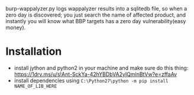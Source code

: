 burp-wappalyzer.py logs wappalyzer results into a sqlitedb file, so when a zero day is discovered; you just
search the name of affected product, and instantly you will know what BBP targets has  a zero day vulnerability(easy money).
# Installation
* install jython and python2 in your machine and make sure do this thing:
https://1drv.ms/u/s!Ant-SckYa-42hYBDbVA2yIQmlnBtVw?e=zffaAv
* install dependencies using 
`C:\Python27\python -m pip install NAME_OF_LIB_HERE`
